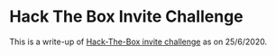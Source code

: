 <h1>Hack The Box Invite Challenge</h1>

This is a write-up of [Hack-The-Box invite challenge](https://www.hackthebox.eu/invite) as on 25/6/2020.
